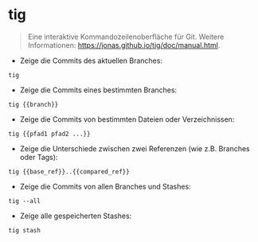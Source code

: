 # tig

> Eine interaktive Kommandozeilenoberfläche für Git.
> Weitere Informationen: <https://jonas.github.io/tig/doc/manual.html>.

- Zeige die Commits des aktuellen Branches:

`tig`

- Zeige die Commits eines bestimmten Branches:

`tig {{branch}}`

- Zeige die Commits von bestimmten Dateien oder Verzeichnissen:

`tig {{pfad1 pfad2 ...}}`

- Zeige die Unterschiede zwischen zwei Referenzen (wie z.B. Branches oder Tags):

`tig {{base_ref}}..{{compared_ref}}`

- Zeige die Commits von allen Branches und Stashes:

`tig --all`

- Zeige alle gespeicherten Stashes:

`tig stash`
